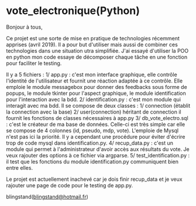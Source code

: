 # vote_electronique(Python)

Bonjour à tous, 

Ce projet est une sorte de mise en pratique de technologies récemment apprises (avril 2019). Il a pour but d'utiliser mais aussi 
de combiner ces technologies dans une situation utra simplifiée. J'ai essayé d'utiliser la POO en python mon code essaye de décomposer chaque tâche en une fonction pour faciliter le testing.

Il y a 5 fichiers : 
1/ app.py : c'est mon interface graphique, elle contrôle l'identité de l'utilisateur et fournit une réaction adaptée à ce contrôle.
    Elle emploie le module messagebox pour donner des feedbacks sous forme de popups, le module tkinter pour l'aspect graphique, 
    le module identification pour l'interaction avec la bdd. 
2/ identification.py : c'est mon module qui interagit avec ma bdd. Il se compose de deux classes : 
    1/ connection (établit la connection avec la base)
    2/ user(connection) héritant de connection il fournit les fonctions de classes nécessaires à app.py
3/ db_vote_electro.sql : c'est le créateur de ma base de données. Celle-ci est très simple car elle se compose de 4 colonnes 
    (id, pseudo, mdp, vote). L'emploie de Mysql n'est pas ici la priorité. Il y a cependant une procédure pour éviter d'écrire 
    trop de code mysql dans identification.py. 
4/ recup_data.py : c'est un module qui permet à l'administrateur d'avoir accès aux résultats du vote. Je veux rajouter des options 
à ce fichier via argparse.
5/ test_identification.py : il test que les fonctions du module identification.py communiquent bien entre elles.

Le projet est actuellement inachevé car je dois finir recup_data et je veux rajouter une page de code pour le testing de app.py. 

blingstand(blingstand@hotmail.fr)
 
